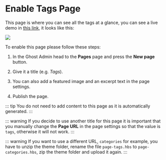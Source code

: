 # Enable Tags Page

This page is where you can see all the tags at a glance, you can see a live demo in [this link](https://firma.eduardogomez.io/tags/), it looks like this:

![](https://res.cloudinary.com/edev/image/upload/v1614716991/firma/tags_page.jpg)

To enable this page please follow these steps:

1. In the Ghost Admin head to the **Pages** page and press the **New page** button.

2. Give it a title (e.g. _Tags_).

3. You can also add a featured image and an excerpt text in the page settings.

3. Publish the page.

::: tip
You do not need to add content to this page as it is automatically generated.
:::

::: warning
If you decide to use another title for this page it is important that you manually change the **Page URL** in the page settings so that the value is `tags`, otherwise it will not work.
:::

::: warning
If you want to use a different URL, `categories` for example, you have to unzip the theme folder, rename the file `page-tags.hbs` to `page-categories.hbs`, zip the theme folder and upload it again.
:::

